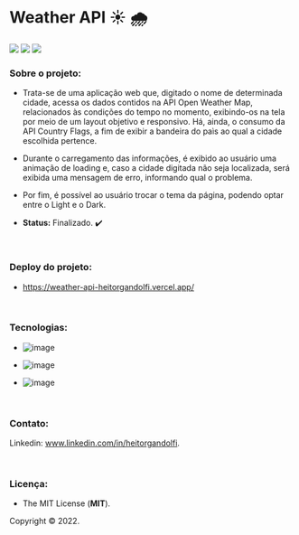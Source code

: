 # Weather API :sunny: :cloud_with_rain:

<img src="http://img.shields.io/static/v1?label=STATUS&message=FINALIZADO&color=success&style=for-the-badge"/> <img src="http://img.shields.io/static/v1?label=release%20date&message=DECEMBER%202022&color=green&style=for-the-badge"/> <img src="http://img.shields.io/static/v1?label=license&message=MIT&color=informational&style=for-the-badge"/>

### **Sobre o projeto:**

- Trata-se de uma aplicação web que, digitado o nome de determinada cidade, acessa os dados contidos na API Open Weather Map, relacionados às condições do tempo no momento, exibindo-os na tela por meio de um layout objetivo e responsivo. Há, ainda, o consumo da API Country Flags, a fim de exibir a bandeira do paìs ao qual a cidade escolhida pertence.

- Durante o carregamento das informações, é exibido ao usuário uma animação de loading e, caso a cidade digitada não seja localizada, será exibida uma mensagem de erro, informando qual o problema.

- Por fim, é possível ao usuário trocar o tema da página, podendo optar entre o Light e o Dark. 

- **Status:** Finalizado. :heavy_check_mark: 

<br>

### **Deploy do projeto:**

- https://weather-api-heitorgandolfi.vercel.app/

<br>


### **Tecnologias:**

- ![image](https://img.shields.io/badge/JavaScript-F7DF1E?style=for-the-badge&logo=javascript&logoColor=black
)

- ![image](https://img.shields.io/badge/HTML5-E34F26?style=for-the-badge&logo=html5&logoColor=white
)
- ![image](https://img.shields.io/badge/CSS3-1572B6?style=for-the-badge&logo=css3&logoColor=white
)

<br>

### **Contato:**

Linkedin: www.linkedin.com/in/heitorgandolfi.


<br>

### **Licença:**

- The MIT License (**MIT**).

Copyright ©️ 2022.

